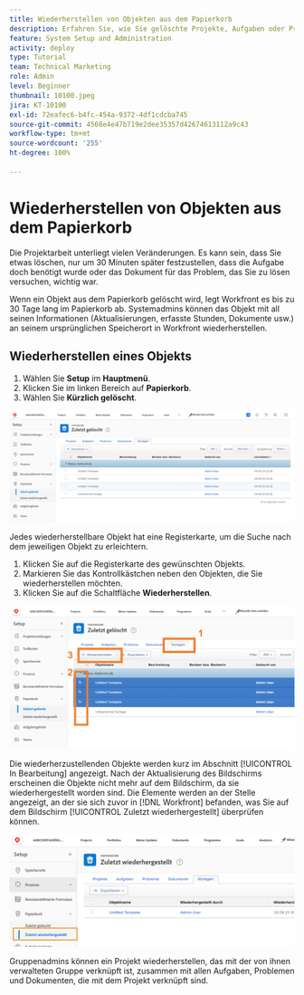 ```yaml
---
title: Wiederherstellen von Objekten aus dem Papierkorb
description: Erfahren Sie, wie Sie gelöschte Projekte, Aufgaben oder Probleme im Papierkorb finden und wiederherstellen können.
feature: System Setup and Administration
activity: deploy
type: Tutorial
team: Technical Marketing
role: Admin
level: Beginner
thumbnail: 10100.jpeg
jira: KT-10100
exl-id: 72eafec6-b4fc-454a-9372-4df1cdcba745
source-git-commit: 4568e4e47b719e2dee35357d42674613112a9c43
workflow-type: tm+mt
source-wordcount: '255'
ht-degree: 100%

---
```


# Wiederherstellen von Objekten aus dem Papierkorb

Die Projektarbeit unterliegt vielen Veränderungen. Es kann sein, dass Sie etwas löschen, nur um 30 Minuten später festzustellen, dass die Aufgabe doch benötigt wurde oder das Dokument für das Problem, das Sie zu lösen versuchen, wichtig war.

Wenn ein Objekt aus dem Papierkorb gelöscht wird, legt Workfront es bis zu 30 Tage lang im Papierkorb ab. Systemadmins können das Objekt mit all seinen Informationen (Aktualisierungen, erfasste Stunden, Dokumente usw.) an seinem ursprünglichen Speicherort in Workfront wiederherstellen.

## Wiederherstellen eines Objekts

1. Wählen Sie **Setup** im **Hauptmenü**.
1. Klicken Sie im linken Bereich auf **Papierkorb**.
1. Wählen Sie **Kürzlich gelöscht**.

![Abschnitt „Kürzlich gelöscht“ des Papierkorbs im Setup-Bereich](assets/admin-fund-recycle-bin-1.png)

Jedes wiederherstellbare Objekt hat eine Registerkarte, um die Suche nach dem jeweiligen Objekt zu erleichtern.

1. Klicken Sie auf die Registerkarte des gewünschten Objekts.
1. Markieren Sie das Kontrollkästchen neben den Objekten, die Sie wiederherstellen möchten.
1. Klicken Sie auf die Schaltfläche **Wiederherstellen**.

![Im Papierkorb ausgewählte Objekte](assets/admin-fund-recycle-bin-2.png)

Die wiederherzustellenden Objekte werden kurz im Abschnitt [!UICONTROL In Bearbeitung] angezeigt. Nach der Aktualisierung des Bildschirms erscheinen die Objekte nicht mehr auf dem Bildschirm, da sie wiederhergestellt worden sind. Die Elemente werden an der Stelle angezeigt, an der sie sich zuvor in [!DNL Workfront] befanden, was Sie auf dem Bildschirm [!UICONTROL Zuletzt wiederhergestellt] überprüfen können.

![Abschnitt „Zuletzt wiederhergestellt“ des Papierkorbs im Setup-Bereich](assets/admin-fund-recycle-bin-3.png)

Gruppenadmins können ein Projekt wiederherstellen, das mit der von ihnen verwalteten Gruppe verknüpft ist, zusammen mit allen Aufgaben, Problemen und Dokumenten, die mit dem Projekt verknüpft sind.

<!--
learn more URL
Restoring deleted items
Viewing items that have been recently restored
-->

